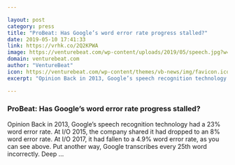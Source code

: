 ```yaml
---

layout: post
category: press
title: "ProBeat: Has Google’s word error rate progress stalled?"
date: 2019-05-10 17:41:33
link: https://vrhk.co/2Q2KPWA
image: https://venturebeat.com/wp-content/uploads/2019/05/speech.jpg?w=1200&strip=all
domain: venturebeat.com
author: "VentureBeat"
icon: https://venturebeat.com/wp-content/themes/vb-news/img/favicon.ico
excerpt: "Opinion Back in 2013, Google’s speech recognition technology had a 23% word error rate. At I/O 2015, the company shared it had dropped to an 8% word error rate. At I/O 2017, it had fallen to a 4.9% word error rate, as you can see above. Put another way, Google transcribes every 25th word incorrectly. Deep …"

---
```


### ProBeat: Has Google’s word error rate progress stalled?

Opinion Back in 2013, Google’s speech recognition technology had a 23% word error rate. At I/O 2015, the company shared it had dropped to an 8% word error rate. At I/O 2017, it had fallen to a 4.9% word error rate, as you can see above. Put another way, Google transcribes every 25th word incorrectly. Deep …